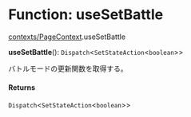 # Function: useSetBattle

[contexts/PageContext](../modules/contexts_PageContext.md).useSetBattle

**useSetBattle**(): `Dispatch`\<`SetStateAction`\<`boolean`\>\>

バトルモードの更新関数を取得する。

#### Returns

`Dispatch`\<`SetStateAction`\<`boolean`\>\>
